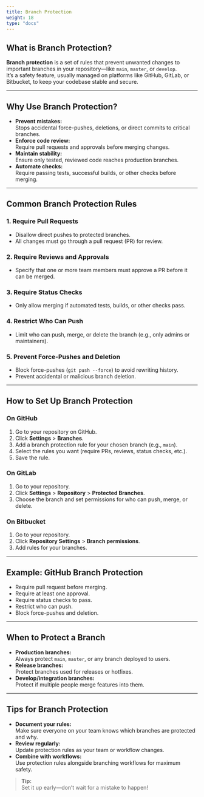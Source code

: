 ```yaml
---
title: Branch Protection 
weight: 18
type: "docs"
---
```


## What is Branch Protection?

**Branch protection** is a set of rules that prevent unwanted changes to important branches in your repository—like `main`, `master`, or `develop`.  
It’s a safety feature, usually managed on platforms like GitHub, GitLab, or Bitbucket, to keep your codebase stable and secure.

---

## Why Use Branch Protection?

- **Prevent mistakes:**  
  Stops accidental force-pushes, deletions, or direct commits to critical branches.
- **Enforce code review:**  
  Require pull requests and approvals before merging changes.
- **Maintain stability:**  
  Ensure only tested, reviewed code reaches production branches.
- **Automate checks:**  
  Require passing tests, successful builds, or other checks before merging.

---

## Common Branch Protection Rules

### 1. Require Pull Requests

- Disallow direct pushes to protected branches.
- All changes must go through a pull request (PR) for review.

### 2. Require Reviews and Approvals

- Specify that one or more team members must approve a PR before it can be merged.

### 3. Require Status Checks

- Only allow merging if automated tests, builds, or other checks pass.

### 4. Restrict Who Can Push

- Limit who can push, merge, or delete the branch (e.g., only admins or maintainers).

### 5. Prevent Force-Pushes and Deletion

- Block force-pushes (`git push --force`) to avoid rewriting history.
- Prevent accidental or malicious branch deletion.

---

## How to Set Up Branch Protection

### On GitHub

1. Go to your repository on GitHub.
2. Click **Settings** > **Branches**.
3. Add a branch protection rule for your chosen branch (e.g., `main`).
4. Select the rules you want (require PRs, reviews, status checks, etc.).
5. Save the rule.

### On GitLab

1. Go to your repository.
2. Click **Settings** > **Repository** > **Protected Branches**.
3. Choose the branch and set permissions for who can push, merge, or delete.

### On Bitbucket

1. Go to your repository.
2. Click **Repository Settings** > **Branch permissions**.
3. Add rules for your branches.

---

## Example: GitHub Branch Protection

- Require pull request before merging.
- Require at least one approval.
- Require status checks to pass.
- Restrict who can push.
- Block force-pushes and deletion.

---

## When to Protect a Branch

- **Production branches:**  
  Always protect `main`, `master`, or any branch deployed to users.
- **Release branches:**  
  Protect branches used for releases or hotfixes.
- **Develop/integration branches:**  
  Protect if multiple people merge features into them.

---

## Tips for Branch Protection

- **Document your rules:**  
  Make sure everyone on your team knows which branches are protected and why.
- **Review regularly:**  
  Update protection rules as your team or workflow changes.
- **Combine with workflows:**  
  Use protection rules alongside branching workflows for maximum safety.

> **Tip:**  
> Set it up early—don’t wait for a mistake to happen!